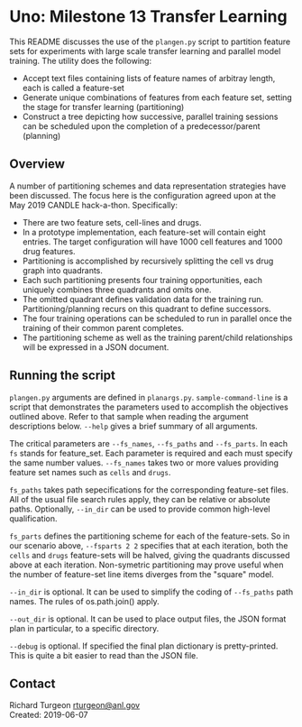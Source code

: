 # Uno: Milestone 13 Transfer Learning 
This README discusses the use of the `plangen.py` script to partition feature sets for experiments with large scale transfer learning and parallel model training. The utility does the following:

* Accept text files containing lists of feature names of arbitray length, each is called a feature-set
* Generate unique combinations of features from each feature set, setting the stage for transfer learning (partitioning)
* Construct a tree depicting how successive, parallel training sessions can be scheduled upon the completion of a predecessor/parent (planning) 

## Overview
A number of partitioning schemes and data representation strategies have been discussed. The focus here is the configuration agreed upon at the May 2019 CANDLE hack-a-thon. Specifically:

* There are two feature sets, cell-lines and drugs.
* In a prototype implementation, each feature-set will contain eight entries. The target configuration will have 1000 cell features and 1000 drug features.
* Partitioning is accomplished by recursively splitting the cell vs drug graph into quadrants. 
* Each such partitioning presents four training opportunities, each uniquely combines three quadrants and omits one. 
* The omitted quadrant defines validation data for the training run. Partitioning/planning recurs on this quadrant to define successors.
* The four training operations can be scheduled to run in parallel once the training of their common parent completes.
* The partitioning scheme as well as the training parent/child relationships will be expressed in a JSON document.

## Running the script

`plangen.py` arguments are defined in `planargs.py`. `sample-command-line` is a script that demonstrates the parameters used to accomplish the objectives outlined above. Refer to that sample when reading the argument descriptions below. `--help` gives a brief summary of all arguments. 

The critical parameters are `--fs_names`, `--fs_paths` and `--fs_parts`. In each `fs` stands for feature_set. Each parameter is required and each must specify the same number values. `--fs_names` takes two or more values providing feature set names such as `cells` and `drugs`.

`fs_paths` takes path sepecifications for the corresponding feature-set files. All of the usual file search rules apply, they can be relative or absolute paths. Optionally, `--in_dir` can be used to provide common high-level qualification.  

`fs_parts` defines the partitioning scheme for each of the feature-sets. So in our scenario above, `--fsparts 2 2` specifies that at each iteration, both the `cells` and `drugs` feature-sets will be halved, giving the quadrants discussed above at each iteration. Non-symetric partitioning may prove useful when the number of feature-set line items diverges from the "square" model. 

`--in_dir` is optional. It can be used to simplify the coding of `--fs_paths` path names. The rules of os.path.join() apply.

`--out_dir` is optional. It can be used to place output files, the JSON format plan in particular, to a specific directory.


`--debug` is optional. If specified the final plan dictionary is pretty-printed. This is quite a bit easier to read than the JSON file.    

## Contact

Richard Turgeon
<rturgeon@anl.gov>   
Created: 2019-06-07
